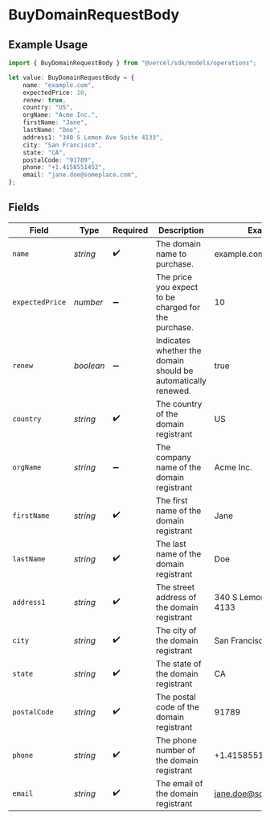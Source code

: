 # BuyDomainRequestBody

## Example Usage

```typescript
import { BuyDomainRequestBody } from "@vercel/sdk/models/operations";

let value: BuyDomainRequestBody = {
    name: "example.com",
    expectedPrice: 10,
    renew: true,
    country: "US",
    orgName: "Acme Inc.",
    firstName: "Jane",
    lastName: "Doe",
    address1: "340 S Lemon Ave Suite 4133",
    city: "San Francisco",
    state: "CA",
    postalCode: "91789",
    phone: "+1.4158551452",
    email: "jane.doe@someplace.com",
};
```

## Fields

| Field                                                         | Type                                                          | Required                                                      | Description                                                   | Example                                                       |
| ------------------------------------------------------------- | ------------------------------------------------------------- | ------------------------------------------------------------- | ------------------------------------------------------------- | ------------------------------------------------------------- |
| `name`                                                        | *string*                                                      | :heavy_check_mark:                                            | The domain name to purchase.                                  | example.com                                                   |
| `expectedPrice`                                               | *number*                                                      | :heavy_minus_sign:                                            | The price you expect to be charged for the purchase.          | 10                                                            |
| `renew`                                                       | *boolean*                                                     | :heavy_minus_sign:                                            | Indicates whether the domain should be automatically renewed. | true                                                          |
| `country`                                                     | *string*                                                      | :heavy_check_mark:                                            | The country of the domain registrant                          | US                                                            |
| `orgName`                                                     | *string*                                                      | :heavy_minus_sign:                                            | The company name of the domain registrant                     | Acme Inc.                                                     |
| `firstName`                                                   | *string*                                                      | :heavy_check_mark:                                            | The first name of the domain registrant                       | Jane                                                          |
| `lastName`                                                    | *string*                                                      | :heavy_check_mark:                                            | The last name of the domain registrant                        | Doe                                                           |
| `address1`                                                    | *string*                                                      | :heavy_check_mark:                                            | The street address of the domain registrant                   | 340 S Lemon Ave Suite 4133                                    |
| `city`                                                        | *string*                                                      | :heavy_check_mark:                                            | The city of the domain registrant                             | San Francisco                                                 |
| `state`                                                       | *string*                                                      | :heavy_check_mark:                                            | The state of the domain registrant                            | CA                                                            |
| `postalCode`                                                  | *string*                                                      | :heavy_check_mark:                                            | The postal code of the domain registrant                      | 91789                                                         |
| `phone`                                                       | *string*                                                      | :heavy_check_mark:                                            | The phone number of the domain registrant                     | +1.4158551452                                                 |
| `email`                                                       | *string*                                                      | :heavy_check_mark:                                            | The email of the domain registrant                            | jane.doe@someplace.com                                        |